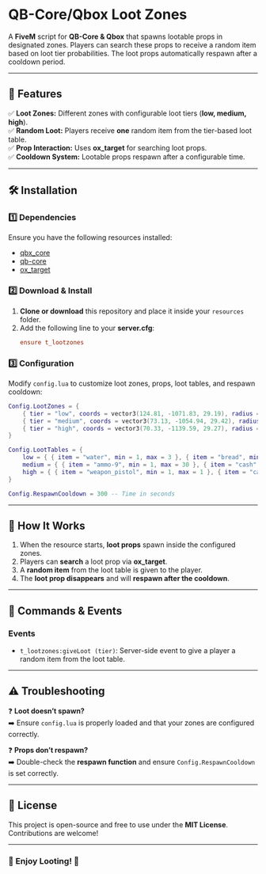# QB-Core/Qbox Loot Zones

A **FiveM** script for **QB-Core & Qbox** that spawns lootable props in designated zones. Players can search these props to receive a random item based on loot tier probabilities. The loot props automatically respawn after a cooldown period.

---

## 📌 Features
✅ **Loot Zones:** Different zones with configurable loot tiers (**low, medium, high**).  
✅ **Random Loot:** Players receive **one** random item from the tier-based loot table.  
✅ **Prop Interaction:** Uses **ox_target** for searching loot props.  
✅ **Cooldown System:** Lootable props respawn after a configurable time.  

---

## 🛠️ Installation

### 1️⃣ **Dependencies**  
Ensure you have the following resources installed:
- [qbx_core](https://github.com/Qbox-project/qbx_core)
- [qb-core](https://github.com/qbcore-framework/qb-core)
- [ox_target](https://github.com/overextended/ox_target)

### 2️⃣ **Download & Install**  
1. **Clone or download** this repository and place it inside your `resources` folder.
2. Add the following line to your **server.cfg**:
   ```ini
   ensure t_lootzones
   ```

### 3️⃣ **Configuration**  
Modify `config.lua` to customize loot zones, props, loot tables, and respawn cooldown:
```lua
Config.LootZones = {
    { tier = "low", coords = vector3(124.81, -1071.83, 29.19), radius = 10.0 },
    { tier = "medium", coords = vector3(73.13, -1054.94, 29.42), radius = 20.0 },
    { tier = "high", coords = vector3(70.33, -1139.59, 29.27), radius = 30.0 },
}

Config.LootTables = {
    low = { { item = "water", min = 1, max = 3 }, { item = "bread", min = 1, max = 2 } },
    medium = { { item = "ammo-9", min = 1, max = 30 }, { item = "cash", min = 10, max = 100 } },
    high = { { item = "weapon_pistol", min = 1, max = 1 }, { item = "cash", min = 10, max = 100 } },
}

Config.RespawnCooldown = 300 -- Time in seconds
```

---

## 🔧 How It Works
1. When the resource starts, **loot props** spawn inside the configured zones.
2. Players can **search** a loot prop via **ox_target**.
3. A **random item** from the loot table is given to the player.
4. The **loot prop disappears** and will **respawn after the cooldown**.

---

## 📜 Commands & Events
### **Events**
- `t_lootzones:giveLoot (tier)`: Server-side event to give a player a random item from the loot table.

---

## ⚠️ Troubleshooting
❓ **Loot doesn’t spawn?**  
➡️ Ensure `config.lua` is properly loaded and that your zones are configured correctly.  

❓ **Props don’t respawn?**  
➡️ Double-check the **respawn function** and ensure `Config.RespawnCooldown` is set correctly.

---

## 📜 License
This project is open-source and free to use under the **MIT License**. Contributions are welcome!

---

### 🚀 Enjoy Looting! 🎁

